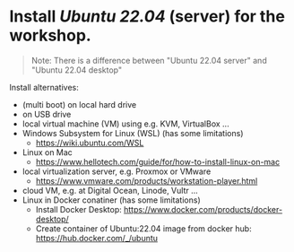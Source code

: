 # Install *Ubuntu 22.04* (server) for the workshop.

> Note: There is a difference between "Ubuntu 22.04 server" and
> "Ubuntu 22.04 desktop"

Install alternatives:

- (multi boot) on local hard drive
- on USB drive
- local virtual machine (VM) using e.g. KVM, VirtualBox ...
- Windows Subsystem for Linux (WSL) (has some limitations)
  - https://wiki.ubuntu.com/WSL
- Linux on Mac
  - https://www.hellotech.com/guide/for/how-to-install-linux-on-mac
- local virtualization server, e.g. Proxmox or VMware
  - https://www.vmware.com/products/workstation-player.html
- cloud VM, e.g. at Digital Ocean, Linode, Vultr ...
- Linux in Docker conatiner (has some limitations)
  - Install Docker Desktop: https://www.docker.com/products/docker-desktop/
  - Create container of Ubuntu:22.04 image from docker hub: https://hub.docker.com/_/ubuntu
